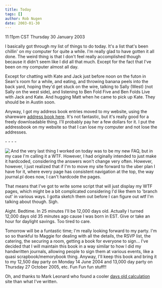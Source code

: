 ```yaml
---
title: Today
tags: []
author: Rob Nugen
date: 2003-01-30
---
```


<p class=date>11:11pm CST Thursday 30 January 2003</p>

<p>I basically got through my list of things to do today.  It's a list
that's been chillin' on my computer for quite a while.  I'm really
glad to have gotten it all done.  The weird thing is that I don't feel
really accomplished though because it didn't seem like I did all that
much.  Except for the fact that I've been on my computer almost all
day.</p>

<p>Except for chatting with Kate and Jack just before noon on the
futon in Sean's room for a while, and eating, and throwing banana
peels into the back yard, hoping they'd get stuck on the wire, talking
to Sally (West) (not Sally on the west side), and listening to Ben
Fold Five and Ben Folds Live with Jack and Kate.  And hugging Matt
when he came to pick up Kate.  They should be in Austin soon.</p>

<p>Anyway, I got my address book entries moved to my website, using
the shareware <a href="https://www.tesol.net/scripts/AddrBook/">address
book here</a>.  It's not fantastic, but it's really good for a freely
downloadable thing.  I'll probably pay her a few dollars for it.  I
put the addressbook on my website so that I can lose my computer and
not lose the addresses.</p>

<p>- - - -</p>

<p><img src="/images/front/wtf_on.gif" align="left">And the very last
thing I worked on today was to be my new FAQ, but in my case I'm
calling it a WTF.  However, I had originally intended to just make it
hardcoded, considering the answers won't change very often.  However,
however, I just realized that if I'm to move my site forward to the
uber plan I have for it, where every page has consistent navigation at
the top, the way journal.pl does now, I can't hardcode the pages.</p>

<p>That means that I've got to write some script that will just
display my WTF pages, which might be a bit complicated considering I'd
like them to 'branch out' in various ways.  I gotta sketch them out
before I can figure out wtf I'm talking about though.  Sigh.</p>

<p>Aight.  Bedtime.  In 25 minutes I'll be 12,000 days old.  Actually
I turned 12,000 days old 35 minutes ago cause I was born in EST.  Give
or take an hour for daylight savings.  Too tired to care.</p>

<p>Tomorrow will be a funtastic time; I'm really looking forward to my
party.  I'm so so thankful to Maggie for dealing with all the details,
the RSVP list, the catering, the securing a room, getting a book for
everyone to sign...  I've decided that I will maintain this book in a
way similar to how I did my handwritten journals, allowing people to
sign them at various events, like a quasi scrapbook/memorybook thing.
Anyway, I'll keep this book and bring it to my 12,500 day party on
Monday 14 June 2004 and 13,000 day party on Thursday 27 October 2005,
etc.  Fun Fun fun stuff!!</p>

<p>Oh, and thanks to Mark Leonard who found a cooler <a
href="https://www.timeanddate.com/date/duration.html">days old
calculation</a> site than what I've written.</p>

